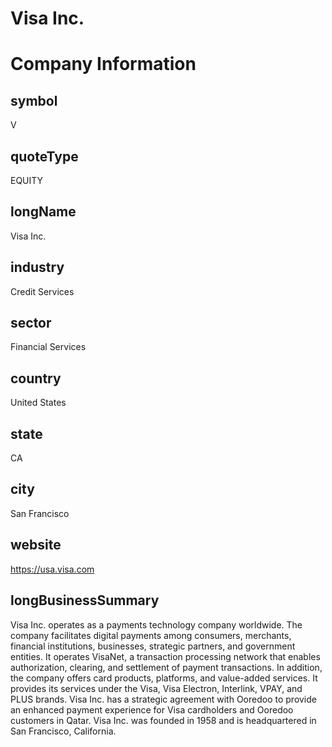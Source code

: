 
Visa Inc.
=========

# Company Information

## symbol


V


## quoteType


EQUITY


## longName


Visa Inc.


## industry


Credit Services


## sector


Financial Services


## country


United States


## state


CA


## city


San Francisco


## website


https://usa.visa.com


## longBusinessSummary


Visa Inc. operates as a payments technology company worldwide. The company facilitates digital payments among consumers, merchants, financial institutions, businesses, strategic partners, and government entities. It operates VisaNet, a transaction processing network that enables authorization, clearing, and settlement of payment transactions. In addition, the company offers card products, platforms, and value-added services. It provides its services under the Visa, Visa Electron, Interlink, VPAY, and PLUS brands. Visa Inc. has a strategic agreement with Ooredoo to provide an enhanced payment experience for Visa cardholders and Ooredoo customers in Qatar. Visa Inc. was founded in 1958 and is headquartered in San Francisco, California.

